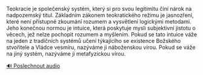 
Teokracie je společenský systém, který si pro svou legitimitu činí nárok na nadpozemský titul. Základním zákonem teokratického režimu je jasnozření, které není přístupné zkoumání rozumem a vysvětlení logickými metodami. Jeho konečnou normou je intuice, která poskytuje mysli subjektivní jistotu o věcech, jež nelze pochopit rozumem a myšlením. Pokud se tato intuice váže na jeden z tradičních systémů učení týkajícího se existence Božského stvořitele a Vládce vesmíru, nazýváme ji náboženskou vírou. Pokud se váže na jiný systém, nazýváme ji metafyzickou vírou.

[🔊 Poslechnout audio](/data/7-paragraphs/audio/chapter_35/para_004-Teokracie-je-spoleensk-systm-kter-si-pro-svou.mp3)
